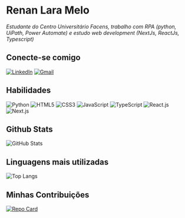 # Renan Lara Melo
*Estudante do Centro Universitário Facens, trabalho com RPA (python, UiPath, Power Automate) e estudo web development (NextJs, ReactJs, Typescript)*

## Conecte-se comigo
[![LinkedIn](https://img.shields.io/badge/LinkedIn-0077B5?style=for-the-badge&logo=linkedin&logoColor=white)](www.linkedin.com/in/renanlaramelo)
[![Gmail](https://img.shields.io/badge/Gmail-333333?style=for-the-badge&logo=gmail&logoColor=red)](mailto:renanlaramelo@gmail.com)

## Habilidades 
![Python](https://img.shields.io/badge/python-3670A0?style=for-the-badge&logo=python&logoColor=ffdd54)
![HTML5](https://img.shields.io/badge/HTML5-E34F26?style=for-the-badge&logo=html5&logoColor=white)
![CSS3](https://img.shields.io/badge/CSS3-1572B6?style=for-the-badge&logo=css3&logoColor=white)
![JavaScript](https://shields.io/badge/JavaScript-F7DF1E?logo=JavaScript&logoColor=000&style=for-the-badge)
![TypeScript](https://shields.io/badge/TypeScript-3178C6?logo=TypeScript&logoColor=FFF&style=for-the-badge)
![React.js](https://img.shields.io/badge/-ReactJs-61DAFB?logo=react&logoColor=white&style=for-the-badge)
![Next.js](https://img.shields.io/badge/next.js-000000?style=for-the-badge&logo=nextdotjs&logoColor=white)

## Github Stats
![GitHub Stats](https://github-readme-stats.vercel.app/api?username=RenanlMelo&theme=transparent&bg_color=000&border_color=30A3DC&show_icons=true&icon_color=30A3DC&title_color=E94D5F&text_color=FFF)

## Linguagens mais utilizadas
![Top Langs](https://github-readme-stats-git-masterrstaa-rickstaa.vercel.app/api/top-langs/?username=RenanlMelo&layout=compact&bg_color=000&border_color=30A3DC&title_color=E94D5F&text_color=FFF)

## Minhas Contribuições
[![Repo Card](https://github-readme-stats.vercel.app/api/pin/?username=4ldenis&repo=dio-lab-open-source&bg_color=000&border_color=30A3DC&show_icons=true&icon_color=30A3DC&title_color=E94D5F&text_color=FFF)](https://github.com/4ldenis/dio-lab-open-source.git)
